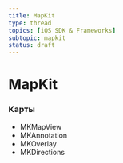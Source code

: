 ```yaml
---
title: MapKit
type: thread
topics: [iOS SDK & Frameworks]
subtopic: mapkit
status: draft
---
```


# MapKit


### Карты
- MKMapView
- MKAnnotation
- MKOverlay
- MKDirections


